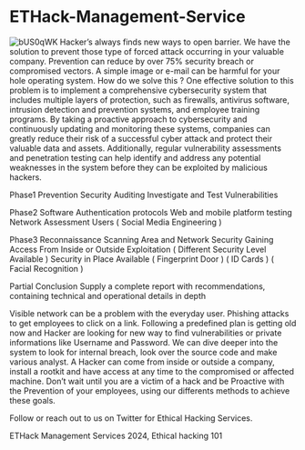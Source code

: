 # ETHack-Management-Service

![bUS0qWK](https://github.com/user-attachments/assets/42bb9430-8e59-4f22-8690-2f13921acbbd)
Hacker’s always finds new ways to open barrier. We have the solution to prevent those type of forced attack occurring in your valuable company. Prevention can reduce by over 75% security breach or compromised vectors. A simple image or e-mail can be harmful for your hole operating system. How do we solve this ? One effective solution to this problem is to implement a comprehensive cybersecurity system that includes multiple layers of protection, such as firewalls, antivirus software, intrusion detection and prevention systems, and employee training programs. By taking a proactive approach to cybersecurity and continuously updating and monitoring these systems, companies can greatly reduce their risk of a successful cyber attack and protect their valuable data and assets. Additionally, regular vulnerability assessments and penetration testing can help identify and address any potential weaknesses in the system before they can be exploited by malicious hackers.

Phase1
Prevention Security Auditing Investigate and Test Vulnerabilities

Phase2
Software Authentication protocols Web and mobile platform testing Network Assessment Users ( Social Media Engineering )

Phase3
Reconnaissance Scanning Area and Network Security Gaining Access From Inside or Outside Exploitation ( Different Security Level Available ) Security in Place Available ( Fingerprint Door ) ( ID Cards ) ( Facial Recognition )

Partial Conclusion
Supply a complete report with recommendations, containing technical and operational details in depth

Visible network can be a problem with the everyday user. Phishing attacks to get employees to click on a link. Following a predefined plan is getting old now and Hacker are looking for new way to find vulnerabilities or private informations like Username and Password. We can dive deeper into the system to look for internal breach, look over the source code and make various analyst. A Hacker can come from inside or outside a company, install a rootkit and have access at any time to the compromised or affected machine. Don’t wait until you are a victim of a hack and be Proactive with the Prevention of your employees, using our differents methods to achieve these goals.

Follow or reach out to us on Twitter for Ethical Hacking Services.

ETHack Management Services 2024, Ethical hacking 101

